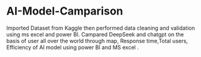 # AI-Model-Camparison

Imported Dataset from Kaggle then performed data cleaning and validation using ms excel and power BI.
Campared DeepSeek and chatgpt on the basis of user all over the world through map, Response time,Total users, Efficiency of AI model using power BI and MS excel .
